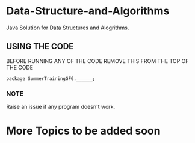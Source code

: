 # Data-Structure-and-Algorithms
Java Solution for Data Structures and Alogrithms.

## USING THE CODE
BEFORE RUNNING ANY OF THE CODE REMOVE THIS FROM THE TOP OF THE CODE

    package SummerTrainingGFG.______;
### NOTE
Raise an issue if any program doesn't work.

# More Topics to be added soon
